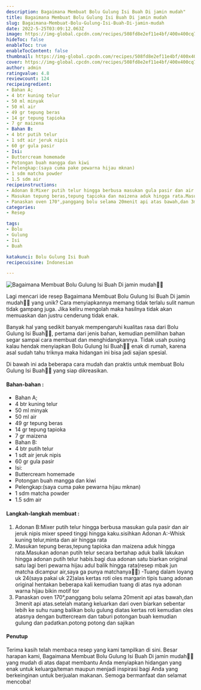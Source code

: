 ```yaml
---
description: Bagaimana Membuat Bolu Gulung Isi Buah Di jamin mudah"
title: Bagaimana Membuat Bolu Gulung Isi Buah Di jamin mudah
slug: Bagaimana-Membuat-Bolu-Gulung-Isi-Buah-Di-jamin-mudah
date: 2022-5-25T03:09:12.063Z
image: https://img-global.cpcdn.com/recipes/508fd8e2ef11e4bf/400x400cq70/photo.jpg
hideToc: false
enableToc: true
enableTocContent: false
thumbnail: https://img-global.cpcdn.com/recipes/508fd8e2ef11e4bf/400x400cq70/photo.jpg
cover: https://img-global.cpcdn.com/recipes/508fd8e2ef11e4bf/400x400cq70/photo.jpg
author: admin
ratingvalue: 4.8
reviewcount: 124
recipeingredient:
- Bahan A;
- 4 btr kuning telur
- 50 ml minyak
- 50 ml air
- 49 gr tepung beras
- 14 gr tepung tapioka
- 7 gr maizena
- Bahan B:
- 4 btr putih telur
- 1 sdt air jeruk nipis
- 60 gr gula pasir
- Isi:
- Buttercream homemade
- Potongan buah mangga dan kiwi
- Pelengkap:(saya cuma pake pewarna hijau mknan)
- 1 sdm matcha powder
- 1.5 sdm air
recipeinstructions:
- Adonan B:Mixer putih telur hingga berbusa masukan gula pasir dan air jeruk nipis mixer speed tinggi hingga kaku.sisihkan Adonan A:-Whisk kuning telur,minta dan air hingga rata
- Masukan tepung beras,tepung tapioka dan maizena aduk hingga rata.Masukan adonan putih telur secara bertahap aduk balik lakukan hingga adonan putih telur habis.bagi dua adonan satu biarkan original satu lagi beri pewarna hijau adul balik hingga rata(resep mbak jun matcha dicampur air,saya ga punya matchanya🙏🏻) -Tuang dalam loyang uk 24(saya pakai uk 22)alas kertas roti oles margarin tipis tuang adonan original hentakan beberapa kali kemudian tuang di atas nya adonan warna hijau bikin motif tor
- Panaskan oven 170°,panggang bolu selama 20menit api atas bawah,dan 3menit api atas.setelah matang keluarkan dari oven biarkan sebentar lebih ke suhu ruang balikan bolu gulung diatas kertas roti kemudian oles atasnya dengan buttercream dan taburi potongan buah kemudian gulung dan padatkan.potong potong dan sajikan
categories:
- Resep

tags:
- Bolu
- Gulung
- Isi
- Buah

katakunci: Bolu Gulung Isi Buah
recipecuisine: Indonesian

---
```


![Bagaimana Membuat Bolu Gulung Isi Buah Di jamin mudah👩‍🍳](https://img-global.cpcdn.com/recipes/508fd8e2ef11e4bf/400x400cq70/photo.jpg)

Lagi mencari ide resep Bagaimana Membuat Bolu Gulung Isi Buah Di jamin mudah👩‍🍳 yang unik? Cara menyiapkannya memang tidak terlalu sulit namun tidak gampang juga. Jika keliru mengolah maka hasilnya tidak akan memuaskan dan justru cenderung tidak enak.

Banyak hal yang sedikit banyak mempengaruhi kualitas rasa dari Bolu Gulung Isi Buah👩‍🍳, pertama dari jenis bahan, kemudian pemilihan bahan segar sampai cara membuat dan menghidangkannya. Tidak usah pusing kalau hendak menyiapkan Bolu Gulung Isi Buah👩‍🍳 enak di rumah, karena asal sudah tahu triknya maka hidangan ini bisa jadi sajian spesial.

Di bawah ini ada beberapa cara mudah dan praktis untuk membuat Bolu Gulung Isi Buah👩‍🍳 yang siap dikreasikan.

<!--inarticleads1-->

#### Bahan-bahan :

- Bahan A;
- 4 btr kuning telur
- 50 ml minyak
- 50 ml air
- 49 gr tepung beras
- 14 gr tepung tapioka
- 7 gr maizena
- Bahan B:
- 4 btr putih telur
- 1 sdt air jeruk nipis
- 60 gr gula pasir
- Isi:
- Buttercream homemade
- Potongan buah mangga dan kiwi
- Pelengkap:(saya cuma pake pewarna hijau mknan)
- 1 sdm matcha powder
- 1.5 sdm air

<!--inarticleads2-->

#### Langkah-langkah membuat :

1. Adonan B:Mixer putih telur hingga berbusa masukan gula pasir dan air jeruk nipis mixer speed tinggi hingga kaku.sisihkan Adonan A:-Whisk kuning telur,minta dan air hingga rata
1. Masukan tepung beras,tepung tapioka dan maizena aduk hingga rata.Masukan adonan putih telur secara bertahap aduk balik lakukan hingga adonan putih telur habis.bagi dua adonan satu biarkan original satu lagi beri pewarna hijau adul balik hingga rata(resep mbak jun matcha dicampur air,saya ga punya matchanya🙏🏻) -Tuang dalam loyang uk 24(saya pakai uk 22)alas kertas roti oles margarin tipis tuang adonan original hentakan beberapa kali kemudian tuang di atas nya adonan warna hijau bikin motif tor
1. Panaskan oven 170°,panggang bolu selama 20menit api atas bawah,dan 3menit api atas.setelah matang keluarkan dari oven biarkan sebentar lebih ke suhu ruang balikan bolu gulung diatas kertas roti kemudian oles atasnya dengan buttercream dan taburi potongan buah kemudian gulung dan padatkan.potong potong dan sajikan

#### Penutup

Terima kasih telah membaca resep yang kami tampilkan di sini. Besar harapan kami, Bagaimana Membuat Bolu Gulung Isi Buah Di jamin mudah👩‍🍳 yang mudah di atas dapat membantu Anda menyiapkan hidangan yang enak untuk keluarga/teman maupun menjadi inspirasi bagi Anda yang berkeinginan untuk berjualan makanan. Semoga bermanfaat dan selamat mencoba!
